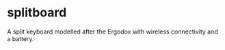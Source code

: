 # splitboard
A split keyboard modelled after the Ergodox with wireless connectivity and a battery.

